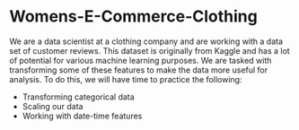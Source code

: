 # Womens-E-Commerce-Clothing

We are a data scientist at a clothing company and are working with a data set of customer reviews. This dataset is originally from Kaggle and has a lot of potential for various machine learning purposes. We are tasked with transforming some of these features to make the data more useful for analysis. To do this, we will have time to practice the following:

- Transforming categorical data
- Scaling our data
- Working with date-time features

